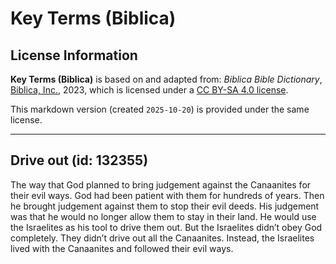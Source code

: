 # Key Terms (Biblica)

## License Information

**Key Terms (Biblica)** is based on and adapted from: _Biblica Bible Dictionary_, [Biblica, Inc.](https://www.biblica.com/), 2023, which is licensed under a [CC BY-SA 4.0 license](https://creativecommons.org/licenses/by-sa/4.0/legalcode.en).

This markdown version (created `2025-10-20`) is provided under the same license.



--------------------------------

## Drive out (id: 132355)

The way that God planned to bring judgement against the Canaanites for their evil ways. God had been patient with them for hundreds of years. Then he brought judgement against them to stop their evil deeds. His judgement was that he would no longer allow them to stay in their land. He would use the Israelites as his tool to drive them out. But the Israelites didn’t obey God completely. They didn’t drive out all the Canaanites. Instead, the Israelites lived with the Canaanites and followed their evil ways.


